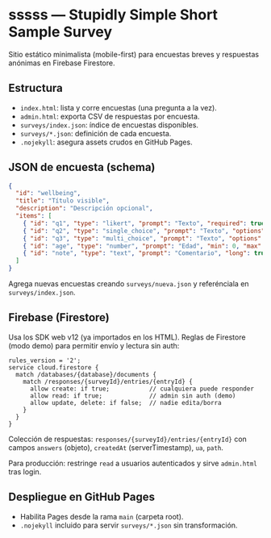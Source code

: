 # sssss — Stupidly Simple Short Sample Survey

Sitio estático minimalista (mobile-first) para encuestas breves y respuestas anónimas en Firebase Firestore.

## Estructura

- `index.html`: lista y corre encuestas (una pregunta a la vez).
- `admin.html`: exporta CSV de respuestas por encuesta.
- `surveys/index.json`: índice de encuestas disponibles.
- `surveys/*.json`: definición de cada encuesta.
- `.nojekyll`: asegura assets crudos en GitHub Pages.

## JSON de encuesta (schema)

```json
{
  "id": "wellbeing",
  "title": "Título visible",
  "description": "Descripción opcional",
  "items": [
    { "id": "q1", "type": "likert", "prompt": "Texto", "required": true, "options": ["1","2","3","4","5"] },
    { "id": "q2", "type": "single_choice", "prompt": "Texto", "options": ["A","B"] },
    { "id": "q3", "type": "multi_choice", "prompt": "Texto", "options": ["A","B","C"] },
    { "id": "age", "type": "number", "prompt": "Edad", "min": 0, "max": 120 },
    { "id": "note", "type": "text", "prompt": "Comentario", "long": true, "maxLength": 600 }
  ]
}
```

Agrega nuevas encuestas creando `surveys/nueva.json` y referénciala en `surveys/index.json`.

## Firebase (Firestore)

Usa los SDK web v12 (ya importados en los HTML). Reglas de Firestore (modo demo) para permitir envío y lectura sin auth:

```
rules_version = '2';
service cloud.firestore {
  match /databases/{database}/documents {
    match /responses/{surveyId}/entries/{entryId} {
      allow create: if true;           // cualquiera puede responder
      allow read: if true;             // admin sin auth (demo)
      allow update, delete: if false;  // nadie edita/borra
    }
  }
}
```

Colección de respuestas: `responses/{surveyId}/entries/{entryId}` con campos `answers` (objeto), `createdAt` (serverTimestamp), `ua`, `path`.

Para producción: restringe `read` a usuarios autenticados y sirve `admin.html` tras login.

## Despliegue en GitHub Pages

- Habilita Pages desde la rama `main` (carpeta root).
- `.nojekyll` incluido para servir `surveys/*.json` sin transformación.
